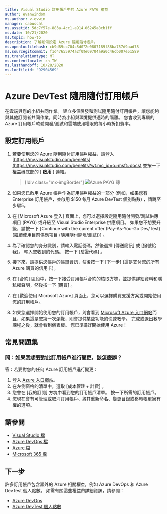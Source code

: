 ```yaml
---
title: Visual Studio 訂用帳戶中的 Azure PAYG 權益
author: evanwindom
ms.author: v-evwin
manager: cabuschl
ms.assetid: 5dc7f57e-883a-4cc1-a914-06245a8cb1ff
ms.date: 10/21/2020
ms.topic: how-to
description: 了解如何設定 Azure 隨用隨付帳戶。
ms.openlocfilehash: cb9d89cc704c8d072e0807189f88ba757d9aad78
ms.sourcegitcommit: f1d47655974a2f08e69704a9a0c46cb007e51589
ms.translationtype: MT
ms.contentlocale: zh-TW
ms.lasthandoff: 10/28/2020
ms.locfileid: "92904569"
---
```

# <a name="azure-devtest-pay-as-you-go-subscriptions"></a>Azure DevTest 隨用隨付訂用帳戶
在雲端與您的小組共同作業。  建立多個開發和測試隨用隨付訂用帳戶，讓您能夠與其他訂閱者共同作業，同時為小組與環境提供適時的隔離。  您會收到專屬的 Azure 訂用帳戶軟體開發/測試和雲端使用權限的每小時折扣費率。

## <a name="set-up-a-subscription"></a>設定訂用帳戶
1. 若要使用您的 Azure 隨用隨付訂用帳戶權益，請登入 [https://my.visualstudio.com/benefits](https://my.visualstudio.com/benefits?wt.mc_id=o~msft~docs) 並按一下權益磚底部的 [ **啟用** ] 連結。
   > [!div class="mx-imgBorder"]
   > ![Azure PAYG 磚](_img/vs-azure-payg/vs-azure-payg-tile.png "按一下 [DevTest 隨用隨付訂用帳戶] 圖格上的 [啟動]，開始使用。")

2. 如果您已啟用 Azure 帳戶作為訂用帳戶權益的一部分 (例如，如果您有 Enterprise 訂用帳戶，並啟用 $150 每月 Azure DevTest 個別點數) ，請跳至步驟5。

3. 在 [Microsoft Azure 登入] 頁面上，您可以選擇設定隨用隨付開發/測試供應項目 (PAYG) 或升級至 Visual Studio Enterprise 供應項目。  如果您不想要升級，請按一下 [Continue with the current offer (Pay-As-You-Go Dev/Test) (繼續使用目前供應項目 (隨用隨付開發/測試))]  。

4. 為了確認您的身分識別，請輸入電話號碼，然後選擇 [傳送簡訊] 或 [撥號給我]。  輸入您收到的代碼。  按一下 [驗證代碼]  。

5. 接下來，請提供您帳戶的帳單資訊，然後按一下 [下一步]   (這是支付您的所有 Azure 購買的信用卡)。

6. 在 [合約] 區段中，按一下接受訂用帳戶合約的核取方塊，並提供詳細資料和隱私權聲明，然後按一下 [購買]  。

7. 在 [歡迎使用 Microsoft Azure]  頁面上，您可以選擇購買支援方案或開始使用您的訂用帳戶。

8. 如果您選擇開始使用您的訂用帳戶，則會看到 [Microsoft Azure 入口網站](https://portal.azure.com)而且，如果這是您第一次瀏覽，則會提供某些功能的快速教學。  完成或退出教學課程之後，就會看到儀表板。  您已準備好開始使用 Azure！

## <a name="frequently-asked-questions"></a>常見問題集
### <a name="q--what-if-i-want-to-make-changes-to-this-subscription"></a>問：如果我想要對此訂用帳戶進行變更，該怎麼辦？
答：若要對您的任何 Azure 訂用帳戶進行變更：
1. 登入 [Azure 入口網站](https://portal.azure.com)。
2. 在左側窗格的清單中，選取 [成本管理 + 計費]  。
3. 您會在 [我的訂閱]  方塊中看到您的訂用帳戶清單。 按一下所需的訂用帳戶。
4. 您現在會有可管理或取消訂用帳戶、將其重新命名、變更目錄或移轉帳單擁有權的選項。

## <a name="see-also"></a>請參閱
- [Visual Studio 檔](/visualstudio/)
- [Azure DevOps 檔](/azure/devops/)
- [Azure 檔](/azure/)
- [Microsoft 365 檔](/microsoft-365/)

## <a name="next-steps"></a>下一步
許多訂用帳戶包含額外的 Azure 相關權益，例如 Azure DevOps 和 Azure DevTest 個人點數。  如需有關這些權益的詳細資訊，請參閱：
- [Azure DevOps](vs-azure-devops.md)
- [Azure DevTest 個人點數](vs-azure.md)